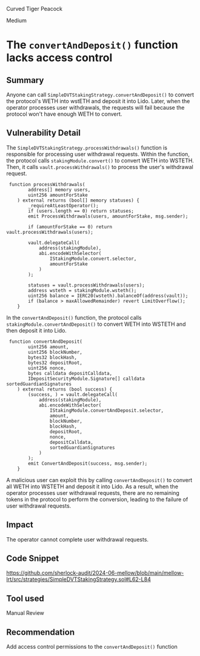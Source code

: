 Curved Tiger Peacock

Medium

# The `convertAndDeposit()` function lacks access control

## Summary

Anyone can call `SimpleDVTStakingStrategy.convertAndDeposit()` to convert the protocol's WETH into wstETH and deposit it into Lido. Later, when the operator processes user withdrawals, the requests will fail because the protocol won't have enough WETH to convert.

## Vulnerability Detail
The `SimpleDVTStakingStrategy.processWithdrawals()` function is responsible for processing user withdrawal requests. Within the function, the protocol calls `stakingModule.convert()` to convert WETH into WSTETH. Then, it calls `vault.processWithdrawals()` to process the user's withdrawal request. 
```solidity
 function processWithdrawals(
        address[] memory users,
        uint256 amountForStake
    ) external returns (bool[] memory statuses) {
        _requireAtLeastOperator();
        if (users.length == 0) return statuses;
        emit ProcessWithdrawals(users, amountForStake, msg.sender);

        if (amountForStake == 0) return vault.processWithdrawals(users);

        vault.delegateCall(
            address(stakingModule),
            abi.encodeWithSelector(
                IStakingModule.convert.selector,
                amountForStake
            )
        );

        statuses = vault.processWithdrawals(users);
        address wsteth = stakingModule.wsteth();
        uint256 balance = IERC20(wsteth).balanceOf(address(vault));
        if (balance > maxAllowedRemainder) revert LimitOverflow();
    }

```

In the `convertAndDeposit()` function, the protocol calls `stakingModule.convertAndDeposit()` to convert WETH into WSTETH and then deposit it into Lido.
```solidity
 function convertAndDeposit(
        uint256 amount,
        uint256 blockNumber,
        bytes32 blockHash,
        bytes32 depositRoot,
        uint256 nonce,
        bytes calldata depositCalldata,
        IDepositSecurityModule.Signature[] calldata sortedGuardianSignatures
    ) external returns (bool success) {
        (success, ) = vault.delegateCall(
            address(stakingModule),
            abi.encodeWithSelector(
                IStakingModule.convertAndDeposit.selector,
                amount,
                blockNumber,
                blockHash,
                depositRoot,
                nonce,
                depositCalldata,
                sortedGuardianSignatures
            )
        );
        emit ConvertAndDeposit(success, msg.sender);
    }

```

A malicious user can exploit this by calling `convertAndDeposit()` to convert all WETH into WSTETH and deposit it into Lido. As a result, when the operator processes user withdrawal requests, there are no remaining tokens in the protocol to perform the conversion, leading to the failure of user withdrawal requests.

## Impact
The operator cannot complete user withdrawal requests.

## Code Snippet
https://github.com/sherlock-audit/2024-06-mellow/blob/main/mellow-lrt/src/strategies/SimpleDVTStakingStrategy.sol#L62-L84

## Tool used

Manual Review

## Recommendation

Add access control permissions to the `convertAndDeposit()` function